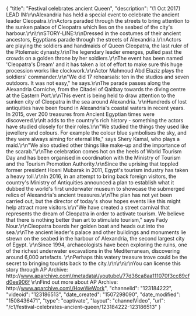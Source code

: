 {
    "title": "Festival celebrates ancient Queen",
    "description": "(1 Oct 2017) LEAD IN:\r\nAlexandria has held a special event to celebrate the ancient leader Cleopatra.\r\nActors paraded through the streets to bring attention to the sunken palace of Cleopatra which lies on the seabed of the city's harbour.\r\n\r\nSTORY-LINE:\r\nDressed in the costumes of their ancient ancestors, Egyptians parade through the streets of Alexandria.\r\nActors are playing the soldiers and handmaids of Queen Cleopatra, the last ruler of the Ptolemaic dynasty.\r\nThe legendary leader emerges, pulled past the crowds on a golden throne by her soldiers.\r\nThe event has been named 'Cleopatra's Dream' and it has taken a lot of effort to make sure this huge procession works like clockwork.\r\nActor Mahmoud Abd Elaziz plays the soldiers' commander.\r\n\"We did 17 rehearsals: ten in the studios and seven outdoors. It was not easy,\" he says.\r\nThe parade passes along the Alexandria Corniche, from the Citadel of Qaitbay towards the diving centre at the Eastern Port.\r\nThis event is being held to draw attention to the sunken city of Cleopatra in the sea around Alexandria. \r\nHundreds of lost antiquities have been found in Alexandria's coastal waters in recent years. In 2015, over 200 treasures from Ancient Egyptian times were discovered.\r\nIt adds to the country's rich history - something the actors have studied closely for their roles.\r\n\"We studied the things they used like jewellery and colours. For example the colour blue symbolises the sky, and they were always aiming for eternal life,\" says Shery Kamal, who plays a maid.\r\n\"We also studied other things like make-up and the importance of the scarab.\"\r\nThe celebration comes hot on the heels of World Tourism Day and has been organised in coordination with the Ministry of Tourism and the Tourism Promotion Authority.\r\nSince the uprising that toppled former president Hosni Mubarak in 2011, Egypt's tourism industry has taken a heavy toll.\r\nIn 2016, in an attempt to bring back foreign visitors, the country's Ministry of Antiquities announced a plan to establish what it dubbed the world's first underwater museum to showcase the submerged relics of Alexandria's ancient treasures.\r\nThe plan has not yet been carried out, but the director of today's show hopes events like this might help attract more visitors.\r\n\"We have created a street carnival that represents the dream of Cleopatra in order to activate tourism. We believe that there is nothing better than art to stimulate tourism,\" says Fady Nour.\r\nCleopatra boards her golden boat and heads out into the sea.\r\nThe ancient leader's palace and other buildings and monuments lie strewn on the seabed in the harbour of Alexandria, the second largest city of Egypt. \r\nSince 1994, archaeologists have been exploring the ruins, one of the richest underwater excavations in the Mediterranean, discovering around 6,000 artefacts. \r\nPerhaps this watery treasure trove could be the secret to bringing tourists back to the city.\r\n\r\n\r\nYou can license this story through AP Archive: http:\/\/www.aparchive.com\/metadata\/youtube\/77d36ca8aa111070f3cc89cfd0ee906f \r\nFind out more about AP Archive: http:\/\/www.aparchive.com\/HowWeWork",
    "channelid": "123184222",
    "videoid": "123186513",
    "date_created": "1507298090",
    "date_modified": "1508436471",
    "type": "captivate",
    "layout": "channelVideo",
    "url": "\/c1\/festival-celebrates-ancient-queen\/123184222-123186513"
}